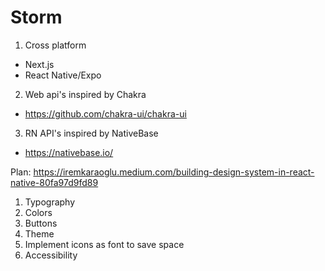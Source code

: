 # Storm

1. Cross platform

- Next.js
- React Native/Expo

2. Web api's inspired by Chakra

- https://github.com/chakra-ui/chakra-ui

3. RN API's inspired by NativeBase

- https://nativebase.io/

Plan:
https://iremkaraoglu.medium.com/building-design-system-in-react-native-80fa97d9fd89

1. Typography
2. Colors
3. Buttons
4. Theme
5. Implement icons as font to save space
6. Accessibility
